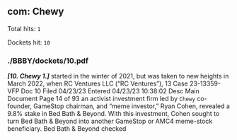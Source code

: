 
## com: Chewy

Total hits: `1`

Dockets hit: `10`

### ./BBBY/dockets/10.pdf
***[10. Chewy 1.]*** started in the winter of 2021, but was taken to new heights in March 2022, when RC Ventures LLC (“RC Ventures”), 13 Case 23-13359-VFP Doc 10 Filed 04/23/23 Entered 04/23/23 10:38:02 Desc Main Document Page 14 of 93 an activist investment firm led by `Chewy` co-founder, GameStop chairman, and “meme investor,” Ryan Cohen, revealed a 9.8% stake in Bed Bath & Beyond. With this investment, Cohen sought to turn Bed Bath & Beyond into another GameStop or AMC4 meme-stock beneficiary. Bed Bath & Beyond checked 

